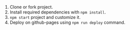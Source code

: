

1. Clone or fork project.
2. Install required dependencies with `npm install`.
3. `npm start` project and customize it.
4. Deploy on github-pages using `npm run deploy` command.
